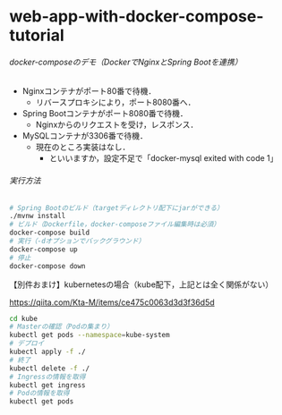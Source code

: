 # web-app-with-docker-compose-tutorial

###### docker-composeのデモ（DockerでNginxとSpring Bootを連携）

- Nginxコンテナがポート80番で待機．
  - リバースプロキシにより，ポート8080番へ．
- Spring Bootコンテナがポート8080番で待機．
  - Nginxからのリクエストを受け，レスポンス．
- MySQLコンテナが3306番で待機．
  - 現在のところ実装はなし．
    - といいますか，設定不足で「docker-mysql exited with code 1」

###### 実行方法

```bash
# Spring Bootのビルド（targetディレクトリ配下にjarができる）
./mvnw install
# ビルド（Dockerfile，docker-composeファイル編集時は必須）
docker-compose build
# 実行（-dオプションでバックグラウンド）
docker-compose up
# 停止
docker-compose down
```



【別件おまけ】kubernetesの場合（kube配下，上記とは全く関係がない）

https://qiita.com/Kta-M/items/ce475c0063d3d3f36d5d

```bash
cd kube
# Masterの確認（Podの集まり）
kubectl get pods --namespace=kube-system
# デプロイ
kubectl apply -f ./
# 終了
kubectl delete -f ./
# Ingressの情報を取得
kubectl get ingress
# Podの情報を取得
kubectl get pods
```

